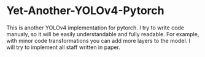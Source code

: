 # Yet-Another-YOLOv4-Pytorch

This is another YOLOv4 implementation for pytorch. I try to write code manualy, so it will be easily understandable and fully readable. For example, with minor code transformations you can add more layers to the model. I will try to implement all staff written in paper. 
